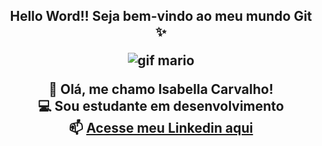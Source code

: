 <center><h2>Hello Word!!  Seja bem-vindo ao meu mundo Git ✨



![gif mario](https://media.tenor.com/rFYtETFUBMUAAAAj/mario-bros.gif)


🦋  Olá, me chamo Isabella Carvalho!<br>
💻 Sou estudante em desenvolvimento <br>
📫 [Acesse meu Linkedin aqui](https://www.linkedin.com/in/isabella-carvalho-a0a58524b/)



<!--
**isa-carvalho/isa-carvalho** is a ✨ _special_ ✨ repository because its `README.md` (this file) appears on your GitHub profile.

Here are some ideas to get you started:

- 🔭 I’m currently working on ...
- 🌱 I’m currently learning ...
- 👯 I’m looking to collaborate on ...
- 🤔 I’m looking for help with ...
- 💬 Ask me about ...
- 📫 How to reach me: ...
- 😄 Pronouns: ...
- ⚡ Fun fact: ...
-->
